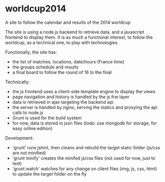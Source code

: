 worldcup2014
============

A site to follow the calendar and results of the 2014 worldcup

The site is using a node.js backend to retrieve data, and a javascript frontend to display them. It is as much
a functional interest, to follow the worldcup, as a technical one, to play with technologies.

Functionally, the site has:
- the list of matches, locations, date/hours (France time)
- the groups schedule and results
- a final board to follow the round of 16 to the final

Technically:
- the js frontend uses a client-side template engine to display the views
- page navigation and history is handled by the js frw layer
- data is retrieved in ajax targeting the backend api
- the server is handled by nginx, serving the statics and proxying the api calls to node.js
- Grunt is used for the build system
- for now, data is stored in json files (todo: use mongodb for storage, for easy online edition)

Development:
- 'grunt' runs jshint, then cleans and rebuild the target static folder (js/css are not minified)
- 'grunt minify' creates the minifed js/css files (not used for now, just to test)
- 'grunt watch' watches for any change on client files (img, js, css, html) to update the target folder on the fly
